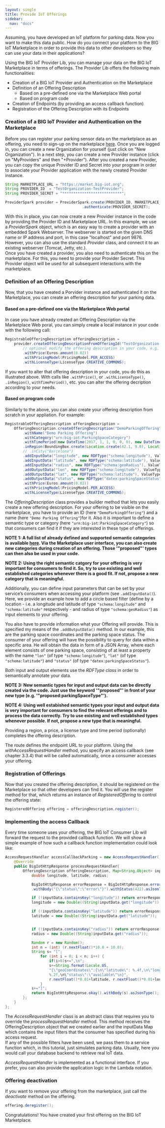 ```yaml
---
layout: single
title: Provide IoT Offerings
sidebar: 
  nav: "docs"
---
```


Assuming, you have developed an IoT platform for parking data. Now you want to make this data public. How do you connect your platform to the BIG IoT Marketplace in order to provide this data to other developers so they can use your data in their applications?

Using the BIG IoT Provider Lib, you can manage your data on the BIG IoT Marketplace in terms of offerings. The Provider Lib offers the following main functionalities:

* Creation of a BIG IoT Provider and Authentication on the Marketplace
* Definition of an Offering Description
   * Based on a pre-defined one via the Marketplace Web portal
   * Based on program code 
* Creation of Endpoints (by providing an access callback function)
* Registration of the Offering Description with its Endpoints

### Creation of a BIG IoT Provider and Authentication on the Marketplace

Before you can register your parking sensor data on the marketplace as an offering, you need to sign-up on the marketplace [here](https://market.big-iot.org/). Once you are logged in, you can create a new Organization for yourself (just click on "New Organization"). In a next step, you can create a new Provider instance (click on "MyProviders" and then "+Provider"). After you created a new Provider, you can copy the unique Provider ID and Secret into your program in order to associate your  Provider application with the newly created Provider instance.

```java
String MARKETPLACE_URL = "https://market.big-iot.org";
String PROVIDER_ID 	= "TestOrganization-TestProvider";
String PROVIDER_SECRET = "***************************";

ProviderSpark provider = ProviderSpark.create(PROVIDER_ID, MARKETPLACE_URL, "localhost", 9876)
                                   .authenticate(PROVIDER_SECRET);
```

With this in place, you can now create a new Provider instance in the code by providing the Provider ID and Marketplace URL. In this example, we use a *ProviderSpark* object, which is an easy way to create a provider with an embedded Spark Webserver. The webserver is started on the given DNS name or IP address and port, in this case "localhost" and port 9876. However, you can also use the standard *Provider* class, and connect it to an existing webserver (Tomcat, Jetty, etc.).  
Once you have created a provider, you also need to authenticate this on the marketplace. For this, you need to provide your Provider Secret. This Provider object will be used for all subsequent interactions with the marketplace. 

### Definition of an Offering Description

Now, that you have created a Porvider instance and authenticated it on the Marketplace, you can create an offering description for your parking data.

#### Based on a pre-defined one via the Marketplace Web portal

In case you have already created an Offering Description via the Marketplace Web poral, you can simply create a local instance in your code with the following call:

```java
RegistrableOfferingDescription offeringDescription = 
	provider.createOfferingDescriptionFromOfferingId("TestOrganization-TestProvider-DemoParkingOffering")
		// optional modify the offering description in your code, e.g. 
		.withPrice(Euros.amount(0.02))
		.withPricingModel(PricingModel.PER_ACCESS)
		.withLicenseType(LicenseType.CREATIVE_COMMONS);
``` 

If you want to alter that offering description in your code, you do this as illustrated above. With calls like `.withPrice()`, or `.withLicenseType()`, `.inRegion()`, `withTimePeriod()`, etc. you can alter the offering decription according to your needs.

#### Based on program code 

Similarly to the above, you can also create your offering description from scratch in your appliation. For example:

```java
RegistrableOfferingDescription offeringDescription = 
	OfferingDescription.createOfferingDescription("DemoParkingOffering")
		.withName("Demo Parking Offering")
		.withCategory("urn:big-iot:ParkingSpaceCategory")
		.withTimePeriod(new DateTime(2017, 1, 1, 0, 0, 0), new DateTime())
		.inRegion(BoundingBox.create(Location.create(42.1, 9.0), Location.create(43.2, 10.0)))
		// .inCity("Barcelona")
		.addInputData("longitude", new RDFType("schema:longitude"), ValueType.NUMBER)
		.addInputData("latitude", new RDFType("schema:latitude"), ValueType.NUMBER)
		.addInputData("radius", new RDFType("schema:geoRadius"), ValueType.NUMBER)
		.addOutputData("lon", new RDFType("schema:longitude"), ValueType.NUMBER)
		.addOutputData("lat", new RDFType("schema:latitude"), ValueType.NUMBER)
		.addOutputData("status", new RDFType("datex:parkingSpaceStatus"), ValueType.TEXT)
		.withPrice(Euros.amount(0.02))
		.withPricingModel(PricingModel.PER_ACCESS)
		.withLicenseType(LicenseType.CREATIVE_COMMONS);
```

The *OfferingDescription* class provides a builder method that lets you easily create a new offering description. For your offering to be visible on the marketplace, you have to provide an ID (here `"DemoParkingOffering"`) and a name (here `"Demo Parking Offering"`)for it. Also it is important to define a semantic type or category (here `"urn:big-iot:ParkingSpaceCategory"`) so that consumers can find it if they are interested in these type of offerings. 

**NOTE 1: A full list of already defined and supported semantic categories is available [here](https://big-iot.github.io/categories/). Via the Marketplace user interface, you can also create new categories during creation of an offering. Those '"proposed"' types can then also be used in your code.**

**NOTE 2: Using the right semantic catgory for your offering is very important for consumers to find it. So, try to use existing and well established categories whenever there is a good fit. If not, propose a new category that is meaningful.**
 
Additionally, you can define input parameters that can be set by your service’s consumers when accessing your platform (see `.addInputData()`). Here, we provide an example how to add a circle based filter (define by a location - i.e. a longitude and latitude of type `"schema:longitude"` and `"schema:latitude"` respectively - and radius of type `"schema:geoRadius"`) as input elements to your offering.  

You also have to provide information what your Offering will provide. This is specified my means of the `.addOutputData()` method. In our example, this are the parking space coordinates and the parking space status. The consumer of your offering will have the possibility to query for data within a specific area. He will obtain the data in form of a JSON Array, where each element consists of one parking space, consisting of at least a property with the name `"lon"` (of type `"schema:longitude"`), `"lat"` (of type `"schema:latitude"`) and `"status"` (of type `"datex:parkingSpaceStatus"`). 

Both input and output elements use the *RDFType class* in order to semantically annotate your data. 

**NOTE 3: New semantic types for input and output data can be directly created via the code. Just use the keyword '"proposed"' in front of your new type (e.g. '"proposed:parkingSpaceType"').**

**NOTE 4: Using well estabished semantic types your input and output data is very important for consumers to find the relevant offerings and to process the data correctly. Try to use existing and well established types whenever possible. If not, propose a new type that is meaningful.**

Providing a region, a price, a license type and time period (optionally) completes the offering description. 



The route defines the endpoint URL to your platform. Using the *withAccessRequestHandler* method, you specify an access callback (see chapter 3.3.4) that will be called automatically, once a consumer accesses your offering.

### Registration of Offerings

Now that you created the offering description, it should be registered on the Marketplace so that other developers can find it. You will use the register method for that, which returns an instance of *RegisteredOffering* to control the offering state:

```java
RegisteredOffering offering = offeringDescription.register();
```

### Implementing the access Callback

Every time someone uses your offering, the BIG IoT Consumer Lib will forward the request to the provided callback function. We will show a simple example of how such a callback function implementation could look like:

```java
AccessRequestHandler accessCallbackParking = new AccessRequestHandler(){
	@Override
	public BigIotHttpResponse processRequestHandler{
		OfferingDescription offeringDescription, Map<String,Object> inputData) {
			double longitude, latitude, radius;

			BigIotHttpResponse errorResponse = BigIotHttpResponse.error()
			.withBody("{\"status\":\"error\"}").withStatus(422).asJsonType();

			if (!inputData.containsKey("longitude")) return errorResponse;
			longitude = new Double((String)inputData.get("longitude"));

			if (!inputData.containsKey("latitude")) return errorResponse;
			latitude = new Double((String)inputData.get("latitude"));


			if (!inputData.containsKey("radius")) return errorResponse;
			radius = new Double((String)inputData.get("radius"));

			Random r = new Random();
			int n = (int) (r.nextFloat()*10.0 + 10.0);
			String s= "[";
				for (int i = 0; i < n; i++) {
					if(i>0)s+=",\n";
					s+=String.format(Locale.US, 
					"{\"geoCoordinates\":{\n\"latitude\": %.4f,\n\"longitude\": %.4f},\n\"distance\":
					%.2f,\n\"status\":\"available\"\n}",
					r.nextFloat()*0.01+latitude, r.nextFloat()*0.01+longitude, r.nextFloat()*radius);
				}
			s+="]";
			return BigIotHttpResponse.okay().withBody(s).asJsonType();
		};	
	}
};

```

The *AccessRequestHandler* class is an abstract class that requires you to override the *processRequestHandler* method. This method receives the OfferingDescription object that we created earlier and the inputData Map which contains the input filters that the consumer has specified during his access request.  
If any of the possible filters have been used, we pass them to a service function which, in this tutorial, just simulates parking data. Usually, here you would call your database backend to retrieve real IoT data.

*AccessRequestHandler* is implemented as a functional interface. If you prefer, you can also provide the application logic in the Lambda notation.

### Offering deactivation
If you want to remove your offering from the marketplace, just call the *deactivate* method on the offering.

```java
offering.deregister();
```

Congratulations! You have created your first offering on the BIG IoT Marketplace.




